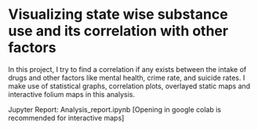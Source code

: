 # Visualizing state wise substance use and its correlation with other factors

In this project, I try to find a correlation if any exists between the intake of drugs and other factors like mental health, crime rate, and suicide rates. I make use of statistical graphs, correlation plots, overlayed static maps and interactive folium maps in this analysis.

Jupyter Report: Analysis_report.ipynb [Opening in google colab is recommended for interactive maps]
